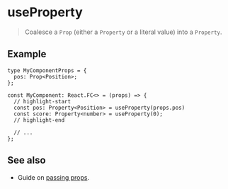 # useProperty

> Coalesce a `Prop` (either a `Property` or a literal value) into a `Property`. 

## Example

```tsx
type MyComponentProps = {
  pos: Prop<Position>;
};

const MyComponent: React.FC<> = (props) => {
  // highlight-start
  const pos: Property<Position> = useProperty(props.pos)
  const score: Property<number> = useProperty(0);
  // highlight-end

  // ...
};
```

## See also

- Guide on [passing props](../guides/passing-props).